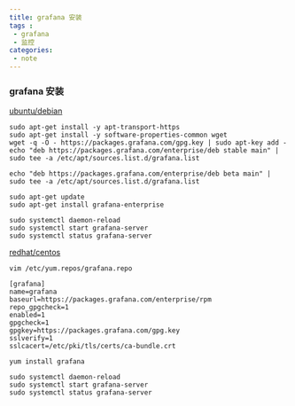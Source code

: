 ```yaml
---
title: grafana 安装
tags :
 - grafana
 - 监控
categories:
 - note 
---
```



### grafana 安装



[ubuntu/debian](https://grafana.com/docs/grafana/latest/installation/debian/)

```shell
sudo apt-get install -y apt-transport-https
sudo apt-get install -y software-properties-common wget
wget -q -O - https://packages.grafana.com/gpg.key | sudo apt-key add -
echo "deb https://packages.grafana.com/enterprise/deb stable main" | sudo tee -a /etc/apt/sources.list.d/grafana.list 

echo "deb https://packages.grafana.com/enterprise/deb beta main" | sudo tee -a /etc/apt/sources.list.d/grafana.list 

sudo apt-get update
sudo apt-get install grafana-enterprise

sudo systemctl daemon-reload
sudo systemctl start grafana-server
sudo systemctl status grafana-server
```

[redhat/centos](https://grafana.com/docs/grafana/latest/installation/rpm/)

```shell
vim /etc/yum.repos/grafana.repo

[grafana]
name=grafana
baseurl=https://packages.grafana.com/enterprise/rpm
repo_gpgcheck=1
enabled=1
gpgcheck=1
gpgkey=https://packages.grafana.com/gpg.key
sslverify=1
sslcacert=/etc/pki/tls/certs/ca-bundle.crt

yum install grafana

sudo systemctl daemon-reload
sudo systemctl start grafana-server
sudo systemctl status grafana-server
```

